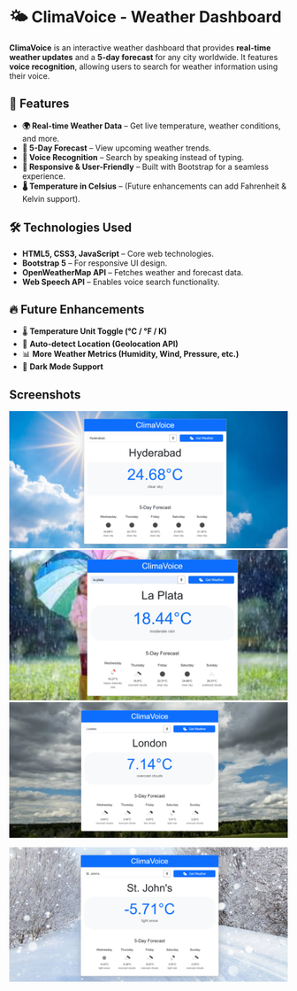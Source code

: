 
# 🌤 ClimaVoice - Weather Dashboard

**ClimaVoice** is an interactive weather dashboard that provides **real-time weather updates** and a **5-day forecast** for any city worldwide. It features **voice recognition**, allowing users to search for weather information using their voice.

## 🚀 Features

- **🌍 Real-time Weather Data** – Get live temperature, weather conditions, and more.
- **📆 5-Day Forecast** – View upcoming weather trends.
- **🎤 Voice Recognition** – Search by speaking instead of typing.
- **🔄 Responsive & User-Friendly** – Built with Bootstrap for a seamless experience.
- **🌡 Temperature in Celsius** – (Future enhancements can add Fahrenheit & Kelvin support).

## 🛠️ Technologies Used

- **HTML5, CSS3, JavaScript** – Core web technologies.
- **Bootstrap 5** – For responsive UI design.
- **OpenWeatherMap API** – Fetches weather and forecast data.
- **Web Speech API** – Enables voice search functionality.

## 🔥 Future Enhancements

- 🌡 **Temperature Unit Toggle (°C / °F / K)**
- 📍 **Auto-detect Location (Geolocation API)**
- 📊 **More Weather Metrics (Humidity, Wind, Pressure, etc.)**
- 🌙 **Dark Mode Support**

## Screenshots

![screenshot ](images/ClimaVoice1.jpg)
![screenshot ](images/ClimaVoice2.jpg)
![screenshot ](images/ClimaVoice3.jpg)

![screenshot ](images/ClimaVoice4.jpg)


